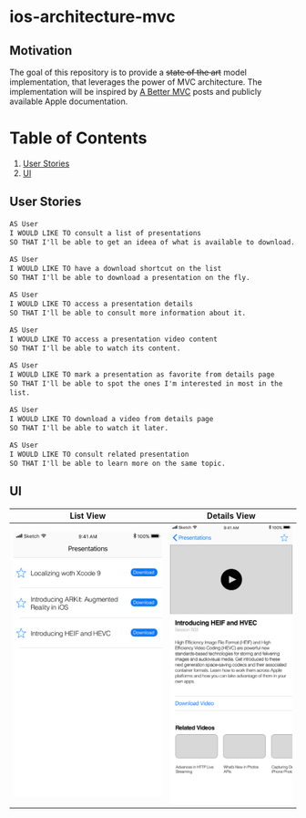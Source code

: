 # ios-architecture-mvc


Motivation
---
The goal of this repository is to provide a ~~state of the art~~ model implementation, that leverages the power of MVC architecture. The implementation will be inspired by [A Better MVC](https://davedelong.com/blog/2017/11/06/a-better-mvc-part-1-the-problems/) posts and publicly available Apple documentation.



# Table of Contents
1. [User Stories](#user-stories)
2. [UI](#ui)

## User Stories

```
AS User
I WOULD LIKE TO consult a list of presentations
SO THAT I'll be able to get an ideea of what is available to download.
```
```
AS User
I WOULD LIKE TO have a download shortcut on the list
SO THAT I'll be able to download a presentation on the fly.
```
```
AS User
I WOULD LIKE TO access a presentation details
SO THAT I'll be able to consult more information about it.
```
```
AS User
I WOULD LIKE TO access a presentation video content
SO THAT I'll be able to watch its content.
```
```
AS User
I WOULD LIKE TO mark a presentation as favorite from details page
SO THAT I'll be able to spot the ones I'm interested in most in the list.
```
```
AS User
I WOULD LIKE TO download a video from details page
SO THAT I'll be able to watch it later.
```
```
AS User
I WOULD LIKE TO consult related presentation
SO THAT I'll be able to learn more on the same topic.
```


## UI

| List View  | Details View |
| ------------- | ------------- |
| ![PresentationsList.png](Resources/PresentationsList.png) | ![PresentationDetails.png](Resources/PresentationDetails.png) |



